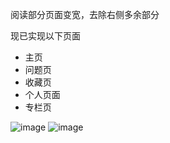 阅读部分页面变宽，去除右侧多余部分

现已实现以下页面

* 主页
* 问题页
* 收藏页
* 个人页面
* 专栏页

![image](https://img2022.cnblogs.com/blog/2661944/202205/2661944-20220529112015335-7202466.png)
![image](https://img2022.cnblogs.com/blog/2661944/202205/2661944-20220529112031965-1446920501.png)
